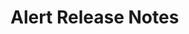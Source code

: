 <!-- Release notes authoring guidelines: http://keepachangelog.com/ -->

# Alert Release Notes

<!-- ## [Unreleased] -->

<!-- ## [VERSION] -->
